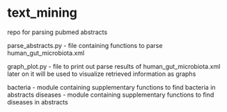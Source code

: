 # text_mining

repo for parsing pubmed abstracts

parse_abstracts.py - file containing functions to parse human_gut_microbiota.xml

graph_plot.py - file to print out parse results of human_gut_microbiota.xml
later on it will be used to visualize retrieved information as graphs

bacteria - module containing supplementary functions to find bacteria in abstracts
diseases - module containing supplementary functions to find diseases in abstracts
